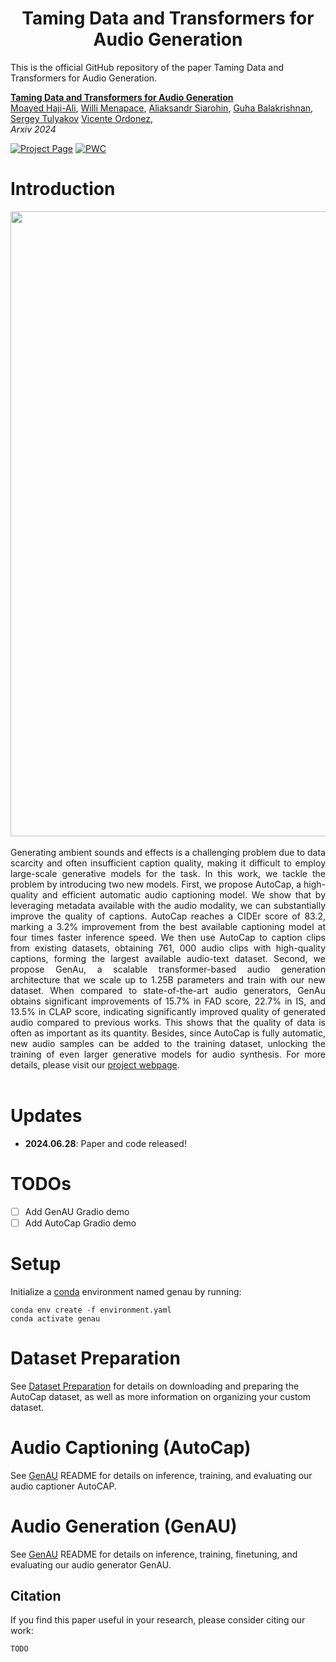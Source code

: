<h1 align="center">
  <!-- <img src="assets/logo.png" width="50" style="vertical-align: middle;"/> -->
 Taming Data and Transformers for Audio Generation
</h1>

This is the official GitHub repository of the paper Taming Data and Transformers for Audio Generation.

**[Taming Data and Transformers for Audio Generation](https://snap-research.github.io/GenAU)**
</br>
[Moayed Haji-Ali](https://tsaishien-chen.github.io/),
[Willi Menapace](https://www.willimenapace.com/),
[Aliaksandr Siarohin](https://aliaksandrsiarohin.github.io/aliaksandr-siarohin-website/),
[Guha Balakrishnan](https://www.guhabalakrishnan.com),
[Sergey Tulyakov](http://www.stulyakov.com/)
[Vicente Ordonez](https://vislang.ai/),
</br>
*Arxiv 2024*

[![Project Page](https://img.shields.io/badge/Project-Page-green.svg)](https://snap-research.github.io/GenAU) [![PWC](https://img.shields.io/endpoint.svg?url=https://paperswithcode.com/badge/taming-data-and-transformers-for-audio/audio-captioning-on-audiocaps)](https://paperswithcode.com/sota/audio-captioning-on-audiocaps?p=taming-data-and-transformers-for-audio) 


# Introduction

<div align="justify">
<div>
<img src="assets/framework.jpg" width="1000" />
</div>
</br>
Generating ambient sounds and effects is a challenging problem due to data scarcity and often insufficient caption quality, making it difficult to employ large-scale generative models for the task. In this work, we tackle the problem by introducing two new models. First, we propose AutoCap, a high-quality and efficient automatic audio captioning model. We show that by leveraging metadata available with the audio modality, we can substantially improve the quality of captions. AutoCap reaches a CIDEr score of 83.2, marking a 3.2% improvement from the best available captioning model at four times faster inference speed. We then use AutoCap to caption clips from existing datasets, obtaining 761, 000 audio clips with high-quality captions, forming the largest available audio-text dataset. Second, we propose GenAu, a scalable transformer-based audio generation architecture that we scale up to 1.25B parameters and train with our new dataset. When compared to state-of-the-art audio generators, GenAu obtains significant improvements of 15.7% in FAD score, 22.7% in IS, and 13.5% in CLAP score, indicating significantly improved quality of generated audio compared to previous works. This shows that the quality of data is often as important as its quantity. Besides, since AutoCap is fully automatic, new audio samples can be added to the training dataset, unlocking the training of even larger generative models for audio synthesis. For more details, please visit our <a href='https://snap-research.github.io/GenAU'>project webpage</a>.
</div> 
<br>


# Updates
- **2024.06.28**: Paper and code released!

# TODOs
- [ ] Add GenAU Gradio demo
- [ ] Add AutoCap Gradio demo

# Setup
Initialize a [conda](https://docs.conda.io/en/latest) environment named genau by running:
```
conda env create -f environment.yaml
conda activate genau
```
# Dataset Preparation 
See [Dataset Preparation](./dataset_preperation/README.md) for details on downloading and preparing the AutoCap dataset, as well as more information on organizing your custom dataset.

# Audio Captioning (AutoCap)
See [GenAU](./AutoCap/README.md) README for details on inference, training, and evaluating our audio captioner AutoCAP.

# Audio Generation (GenAU)
See [GenAU](./GenAU/README.md) README for details on inference, training, finetuning, and evaluating our audio generator GenAU.


## Citation
If you find this paper useful in your research, please consider citing our work:
```
TODO
```
